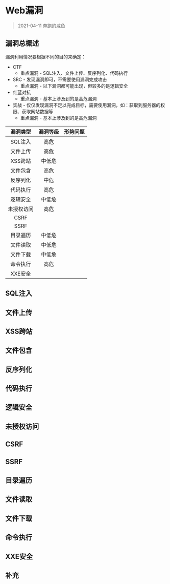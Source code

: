 # Web漏洞

> 2021-04-11 奔跑的咸鱼

## 漏洞总概述

漏洞利用情况要根据不同的目的来确定：

- CTF
  - 重点漏洞 - SQL注入、文件上传、反序列化、代码执行
- SRC - 发现漏洞即可，不需要使用漏洞完成攻击
  - 重点漏洞 - 以下漏洞都可能出现，但较多的是逻辑安全
- 红蓝对抗
  - 重点漏洞 - 基本上涉及到的是高危漏洞
- 实战 - 仅仅发现漏洞不足以完成目标，需要使用漏洞，如：获取到服务器的权限、获取网站数据等
  - 重点漏洞 - 基本上涉及到的是高危漏洞

|  漏洞类型  | 漏洞等级 | 形势问题 |
| :--------: | :------: | :------: |
|  SQL注入   |   高危   |          |
|  文件上传  |   高危   |          |
|  XSS跨站   |  中低危  |          |
|  文件包含  |   高危   |          |
|  反序列化  |   中危   |          |
|  代码执行  |   高危   |          |
|  逻辑安全  |  中低危  |          |
| 未授权访问 |   高危   |          |
|    CSRF    |          |          |
|    SSRF    |          |          |
|  目录遍历  |  中低危  |          |
|  文件读取  |  中低危  |          |
|  文件下载  |  中低危  |          |
|  命令执行  |   高危   |          |
|  XXE安全   |          |          |

## SQL注入

## 文件上传

## XSS跨站

## 文件包含

## 反序列化

## 代码执行

## 逻辑安全

## 未授权访问

## CSRF

## SSRF

## 目录遍历

## 文件读取

## 文件下载

## 命令执行

## XXE安全

## 补充